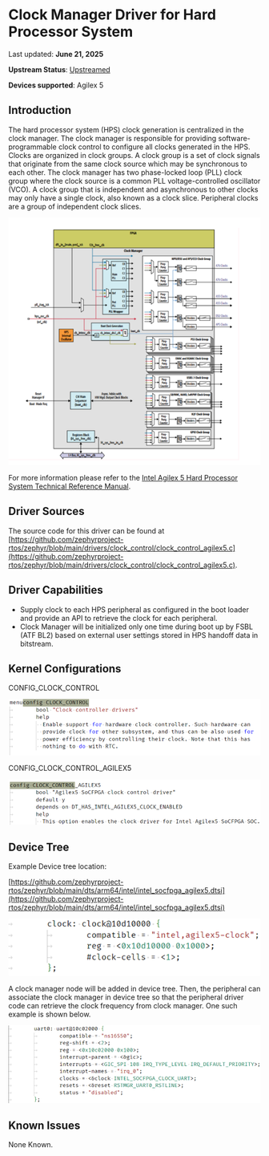 # **Clock Manager Driver for Hard Processor System**

Last updated: **June 21, 2025** 

**Upstream Status**: [Upstreamed](https://github.com/zephyrproject-rtos/zephyr/blob/main/drivers/clock_control/clock_control_agilex5.c)

**Devices supported**: Agilex 5

## **Introduction**

The hard processor system (HPS) clock generation is centralized in the clock manager. The clock manager is responsible for providing software-programmable clock control to configure all clocks generated in the HPS. Clocks are organized in clock groups. A clock group is a set of clock signals that originate from the same clock source which may be synchronous to each other. The clock manager has two phase-locked loop (PLL) clock group where the clock source is a common PLL voltage-controlled oscillator (VCO). A clock group that is independent and asynchronous to other clocks may only have a single clock, also known as a clock slice. Peripheral clocks are a group of independent clock slices.

![clock_manager_diagram](images/clock_manager_diagram.png)

For more information please refer to the [Intel Agilex 5 Hard Processor System Technical Reference Manual](https://www.intel.com/content/www/us/en/docs/programmable/814346).

## **Driver Sources**

The source code for this driver can be found at [https://github.com/zephyrproject-rtos/zephyr/blob/main/drivers/clock_control/clock_control_agilex5.c](https://github.com/zephyrproject-rtos/zephyr/blob/main/drivers/clock_control/clock_control_agilex5.c).

## **Driver Capabilities**

* Supply clock to each HPS peripheral as configured in the boot loader and provide an API to retrieve the clock for each peripheral.
* Clock Manager will be initialized only one time during boot up by FSBL (ATF BL2) based on external user settings stored in HPS handoff data in bitstream.

## **Kernel Configurations**

CONFIG_CLOCK_CONTROL

![clock_control](images/clock_control.png)

CONFIG_CLOCK_CONTROL_AGILEX5

![clock_control_agilex5](images/clock_control_agilex5.png)

## **Device Tree**

Example Device tree location:

[https://github.com/zephyrproject-rtos/zephyr/blob/main/dts/arm64/intel/intel_socfpga_agilex5.dtsi](https://github.com/zephyrproject-rtos/zephyr/blob/main/dts/arm64/intel/intel_socfpga_agilex5.dtsi)

![clock_manager_device_tree](images/clock_manager_device_tree.png)

A clock manager node will be added in device tree.  Then, the peripheral can associate the clock manager in device tree so that the peripheral driver code can retrieve the clock frequency from clock manager. One such example is shown below.

![clock_manager_uart_dt_example](images/clock_manager_uart_dt_example.png)

## **Known Issues**

None Known. 
